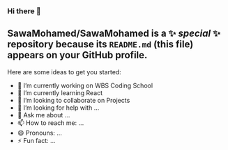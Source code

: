 ### Hi there 👋

 
**SawaMohamed/SawaMohamed** is a ✨ _special_ ✨ repository because its `README.md` (this file) appears on your GitHub profile.
------
Here are some ideas to get you started:

- 🔭 I’m currently working on WBS Coding School
- 🌱 I’m currently learning React
- 👯 I’m looking to collaborate on Projects 
- 🤔 I’m looking for help with ...
- 💬 Ask me about ...
- 📫 How to reach me: ...
- 😄 Pronouns: ...
- ⚡ Fun fact: ...
 
